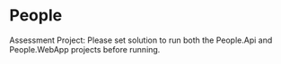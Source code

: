 # People
Assessment Project:
Please set solution to run both the People.Api and People.WebApp projects before running.
